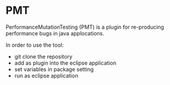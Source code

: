 # PMT
 PerformanceMutationTesting (PMT) is a plugin for re-producing performance bugs in java applocations.

In order to use the tool:
- git clone the repository
- add as plugin into the eclipse application
- set variables in package setting
- run as eclipse application

